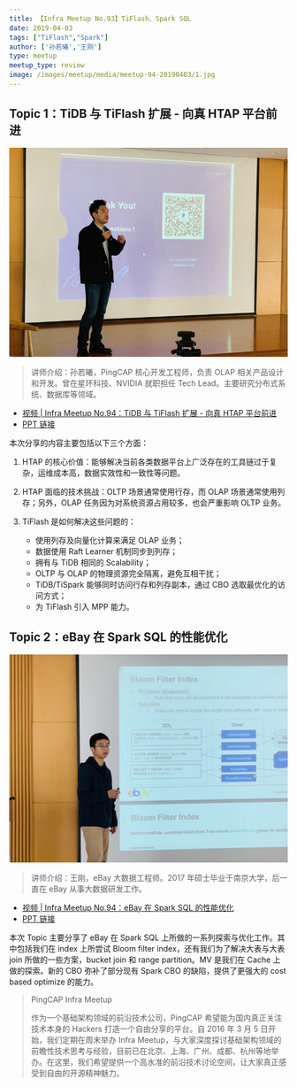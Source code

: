 ```yaml
---
title: 【Infra Meetup No.93】TiFlash、Spark SQL
date: 2019-04-03
tags: ["TiFlash","Spark"]
author: ['孙若曦','王刚']
type: meetup
meetup_type: review
image: /images/meetup/media/meetup-94-20190403/1.jpg
---
```


## Topic 1：TiDB 与 TiFlash 扩展 - 向真 HTAP 平台前进


![](media/meetup-94-20190403/1.jpg)

>讲师介绍：孙若曦，PingCAP 核心开发工程师，负责 OLAP 相关产品设计和开发。曾在星环科技、NVIDIA 就职担任 Tech Lead。主要研究分布式系统、数据库等领域。

+ [视频 | Infra Meetup No.94：TiDB 与 TiFlash 扩展 - 向真 HTAP 平台前进](https://www.bilibili.com/video/av48183431/?p=1)
+ [PPT 链接](https://eyun.baidu.com/s/3ggpuk19)

本次分享的内容主要包括以下三个方面：

1. HTAP 的核心价值：能够解决当前各类数据平台上广泛存在的工具链过于复杂，运维成本高，数据实效性和一致性等问题。

2. HTAP 面临的技术挑战：OLTP 场景通常使用行存，而 OLAP 场景通常使用列存；另外，OLAP 任务因为对系统资源占用较多，也会严重影响 OLTP 业务。

3. TiFlash 是如何解决这些问题的：
    * 使用列存及向量化计算来满足 OLAP 业务；
    * 数据使用 Raft Learner 机制同步到列存；
    * 拥有与 TiDB 相同的 Scalability；
    * OLTP 与 OLAP 的物理资源完全隔离，避免互相干扰；
    * TiDB/TiSpark 能够同时访问行存和列存副本，通过 CBO 选取最优化的访问方式；
    * 为 TiFlash 引入 MPP 能力。

## Topic 2：eBay 在 Spark SQL 的性能优化

![](media/meetup-94-20190403/2.jpg)

>讲师介绍：王刚，eBay 大数据工程师。2017 年硕士毕业于南京大学，后一直在 eBay 从事大数据研发工作。

+ [视频 | Infra Meetup No.94：eBay 在 Spark SQL 的性能优化](https://www.bilibili.com/video/av48183431/?p=2)
+ [PPT 链接](https://eyun.baidu.com/s/3ggpuk19)

本次 Topic 主要分享了 eBay 在 Spark SQL 上所做的一系列探索与优化工作。其中包括我们在 index 上所尝试 Bloom filter index，还有我们为了解决大表与大表 join 所做的一些方案，bucket join 和 range partition。MV 是我们在 Cache 上做的探索。新的 CBO 弥补了部分现有 Spark CBO 的缺陷，提供了更强大的 cost based optimize 的能力。

>PingCAP Infra Meetup
>
>作为一个基础架构领域的前沿技术公司，PingCAP 希望能为国内真正关注技术本身的 Hackers 打造一个自由分享的平台。自 2016 年 3 月 5 日开始，我们定期在周末举办 Infra Meetup，与大家深度探讨基础架构领域的前瞻性技术思考与经验，目前已在北京、上海、广州、成都、杭州等地举办。在这里，我们希望提供一个高水准的前沿技术讨论空间，让大家真正感受到自由的开源精神魅力。